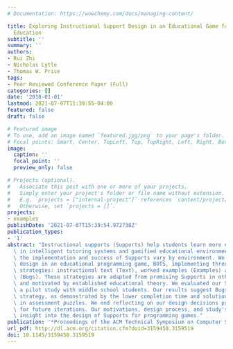 ```yaml
---
# Documentation: https://wowchemy.com/docs/managing-content/

title: Exploring Instructional Support Design in an Educational Game for K-12 Computing
  Education
subtitle: ''
summary: ''
authors:
- Rui Zhi
- Nicholas Lytle
- Thomas W. Price
tags:
- Peer Reviewed Conference Paper (Full)
categories: []
date: '2018-01-01'
lastmod: 2021-07-07T11:39:55-04:00
featured: false
draft: false

# Featured image
# To use, add an image named `featured.jpg/png` to your page's folder.
# Focal points: Smart, Center, TopLeft, Top, TopRight, Left, Right, BottomLeft, Bottom, BottomRight.
image:
  caption: ''
  focal_point: ''
  preview_only: false

# Projects (optional).
#   Associate this post with one or more of your projects.
#   Simply enter your project's folder or file name without extension.
#   E.g. `projects = ["internal-project"]` references `content/project/deep-learning/index.md`.
#   Otherwise, set `projects = []`.
projects:
- examples
publishDate: '2021-07-07T15:39:54.972730Z'
publication_types:
- '1'
abstract: "Instructional supports (Supports) help students learn more effectively\
  \ in intelligent tutoring systems and gamified educational environments. However,\
  \ the implementation and success of Supports vary by environment. We explored Support\
  \ design in an educational programming game, BOTS, implementing three different\
  \ strategies: instructional text (Text), worked examples (Examples) and buggy code\
  \ (Bugs). These strategies are adapted from promising Supports in other domains\
  \ and motivated by established educational theory. We evaluated our Supports through\
  \ a pilot study with middle school students. Our results suggest Bugs may be a promising\
  \ strategy, as demonstrated by the lower completion time and solution code length\
  \ in assessment puzzles. We end reflecting on our design decisions providing recommendations\
  \ for future iterations. Our motivations, design process, and study's results provide\
  \ insight into the design of Supports for programming games."
publication: '*Proceedings of the ACM Technical Symposium on Computer Science Education*'
url_pdf: http://dl.acm.org/citation.cfm?doid=3159450.3159519
doi: 10.1145/3159450.3159519
---
```

